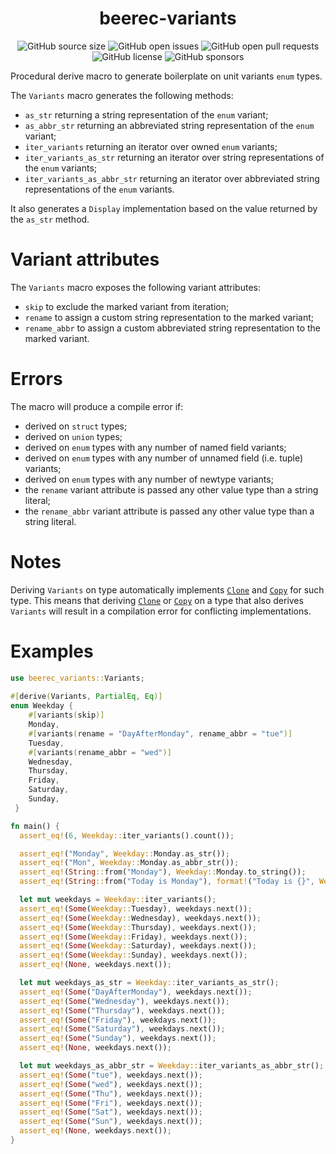 <div align="center">
  <h1 align="center">beerec-variants</h1>

  ![GitHub source size](https://img.shields.io/github/languages/code-size/marcoradocchia/beerec-variants?color=ea6962&logo=github)
  ![GitHub open issues](https://img.shields.io/github/issues-raw/marcoradocchia/beerec-variants?color=%23d8a657&logo=github)
  ![GitHub open pull requests](https://img.shields.io/github/issues-pr-raw/marcoradocchia/beerec-variants?color=%2389b482&logo=github)
  ![GitHub license](https://img.shields.io/github/license/marcoradocchia/beerec-variants?color=%23e78a4e)
  ![GitHub sponsors](https://img.shields.io/github/sponsors/marcoradocchia?color=%23d3869b&logo=github)
</div>

Procedural derive macro to generate boilerplate on unit variants `enum` types.

The `Variants` macro generates the following methods:
- `as_str` returning a string representation of the `enum` variant;
- `as_abbr_str` returning an abbreviated string representation of the `enum` variant;
- `iter_variants` returning an iterator over owned `enum` variants;
- `iter_variants_as_str` returning an iterator over string representations of the `enum` variants;
- `iter_variants_as_abbr_str` returning an iterator over abbreviated string representations of the `enum` variants.

It also generates a `Display` implementation based on the value returned by the `as_str` method.

# Variant attributes

The `Variants` macro exposes the following variant attributes:
- `skip` to exclude the marked variant from iteration;
- `rename` to assign a custom string representation to the marked variant;
- `rename_abbr` to assign a custom abbreviated string representation to the marked variant.

# Errors

The macro will produce a compile error if:
- derived on `struct` types;
- derived on `union` types;
- derived on `enum` types with any number of named field variants;
- derived on `enum` types with any number of unnamed field (i.e. tuple) variants;
- derived on `enum` types with any number of newtype variants;
- the `rename` variant attribute is passed any other value type than a string literal;
- the `rename_abbr` variant attribute is passed any other value type than a string literal.

# Notes 
Deriving `Variants` on type automatically implements [`Clone`] and [`Copy`] for such type.
This means that deriving [`Clone`] or [`Copy`] on a type that also derives `Variants`
will result in a compilation error for conflicting implementations.

[`Display`]: https://doc.rust-lang.org/std/fmt/trait.Display.html
[`Clone`]: https://doc.rust-lang.org/std/clone/trait.Clone.html
[`Copy`]: https://doc.rust-lang.org/std/marker/trait.Copy.html

# Examples

```rust
use beerec_variants::Variants;
 
#[derive(Variants, PartialEq, Eq)]
enum Weekday {
    #[variants(skip)]
    Monday,
    #[variants(rename = "DayAfterMonday", rename_abbr = "tue")]
    Tuesday,
    #[variants(rename_abbr = "wed")]
    Wednesday,
    Thursday,
    Friday,
    Saturday,
    Sunday,
 }

fn main() {
  assert_eq!(6, Weekday::iter_variants().count());

  assert_eq!("Monday", Weekday::Monday.as_str());
  assert_eq!("Mon", Weekday::Monday.as_abbr_str());
  assert_eq!(String::from("Monday"), Weekday::Monday.to_string());
  assert_eq!(String::from("Today is Monday"), format!("Today is {}", Weekday::Monday));

  let mut weekdays = Weekday::iter_variants();
  assert_eq!(Some(Weekday::Tuesday), weekdays.next());
  assert_eq!(Some(Weekday::Wednesday), weekdays.next());
  assert_eq!(Some(Weekday::Thursday), weekdays.next());
  assert_eq!(Some(Weekday::Friday), weekdays.next());
  assert_eq!(Some(Weekday::Saturday), weekdays.next());
  assert_eq!(Some(Weekday::Sunday), weekdays.next());
  assert_eq!(None, weekdays.next());

  let mut weekdays_as_str = Weekday::iter_variants_as_str();
  assert_eq!(Some("DayAfterMonday"), weekdays.next());
  assert_eq!(Some("Wednesday"), weekdays.next());
  assert_eq!(Some("Thursday"), weekdays.next());
  assert_eq!(Some("Friday"), weekdays.next());
  assert_eq!(Some("Saturday"), weekdays.next());
  assert_eq!(Some("Sunday"), weekdays.next());
  assert_eq!(None, weekdays.next());

  let mut weekdays_as_abbr_str = Weekday::iter_variants_as_abbr_str();
  assert_eq!(Some("tue"), weekdays.next());
  assert_eq!(Some("wed"), weekdays.next());
  assert_eq!(Some("Thu"), weekdays.next());
  assert_eq!(Some("Fri"), weekdays.next());
  assert_eq!(Some("Sat"), weekdays.next());
  assert_eq!(Some("Sun"), weekdays.next());
  assert_eq!(None, weekdays.next());
}
```
